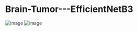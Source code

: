 # Brain-Tumor---EfficientNetB3

![image](https://github.com/user-attachments/assets/80870ad2-bed4-4c02-9494-707b76e1decd)
![image](https://github.com/user-attachments/assets/0e11f862-3046-4652-9f1a-dffb3385c58e)

